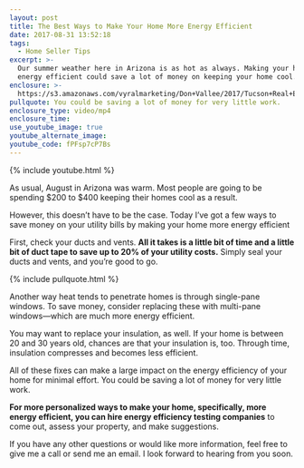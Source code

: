```yaml
---
layout: post
title: The Best Ways to Make Your Home More Energy Efficient
date: 2017-08-31 13:52:18
tags:
  - Home Seller Tips
excerpt: >-
  Our summer weather here in Arizona is as hot as always. Making your home more
  energy efficient could save a lot of money on keeping your home cool.
enclosure: >-
  https://s3.amazonaws.com/vyralmarketing/Don+Vallee/2017/Tucson+Real+Estate+Agent-+Energy+Efficiency.mp4
pullquote: You could be saving a lot of money for very little work.
enclosure_type: video/mp4
enclosure_time:
use_youtube_image: true
youtube_alternate_image:
youtube_code: fPFsp7cP7Bs
---
```



{% include youtube.html %}

As usual, August in Arizona was warm. Most people are going to be spending $200 to $400 keeping their homes cool as a result.&nbsp;

However, this doesn’t have to be the case. Today I’ve got a few ways to save money on your utility bills by making your home more energy efficient&nbsp;

First, check your ducts and vents. **All it takes is a little bit of time and a little bit of duct tape to save up to 20% of your utility costs.** Simply seal your ducts and vents, and you’re good to go.

{% include pullquote.html %}

Another way heat tends to penetrate homes is through single-pane windows. To save money, consider replacing these with multi-pane windows—which are much more energy efficient.&nbsp;

You may want to replace your insulation, as well. If your home is between 20 and 30 years old, chances are that your insulation is, too. Through time, insulation compresses and becomes less efficient.

All of these fixes can make a large impact on the energy efficiency of your home for minimal effort. You could be saving a lot of money for very little work.&nbsp;

**For more personalized ways to make your home, specifically, more energy efficient, you can hire energy efficiency testing companies** to come out, assess your property, and make suggestions.

If you have any other questions or would like more information, feel free to give me a call or send me an email. I look forward to hearing from you soon.